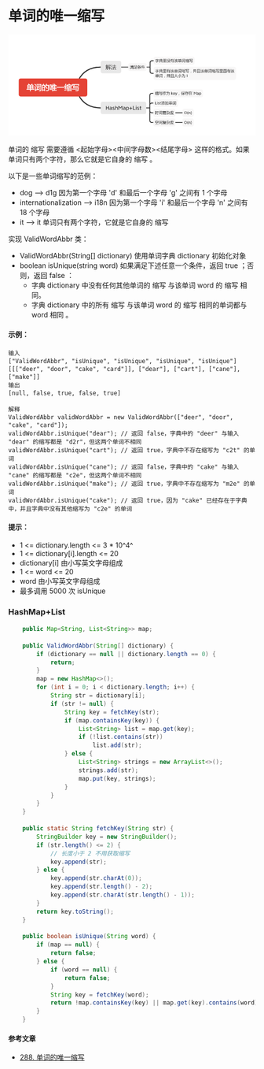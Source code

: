 单词的唯一缩写
============

![image_ValidWordAbbr](../images/lc-hashtable/image_ValidWordAbbr.png)

单词的 缩写 需要遵循 <起始字母><中间字母数><结尾字母> 这样的格式。如果单词只有两个字符，那么它就是它自身的 缩写 。

以下是一些单词缩写的范例：

   - dog --> d1g 因为第一个字母 'd' 和最后一个字母 'g' 之间有 1 个字母
   - internationalization --> i18n 因为第一个字母 'i' 和最后一个字母 'n' 之间有 18 个字母
   - it --> it 单词只有两个字符，它就是它自身的 缩写


实现 ValidWordAbbr 类：
   - ValidWordAbbr(String[] dictionary) 使用单词字典 dictionary 初始化对象
   - boolean isUnique(string word) 如果满足下述任意一个条件，返回 true ；否则，返回 false ：
      - 字典 dictionary 中没有任何其他单词的 缩写 与该单词 word 的 缩写 相同。
      - 字典 dictionary 中的所有 缩写 与该单词 word 的 缩写 相同的单词都与 word 相同 。


#### 示例：
```
输入
["ValidWordAbbr", "isUnique", "isUnique", "isUnique", "isUnique"]
[[["deer", "door", "cake", "card"]], ["dear"], ["cart"], ["cane"], ["make"]]
输出
[null, false, true, false, true]

解释
ValidWordAbbr validWordAbbr = new ValidWordAbbr(["deer", "door", "cake", "card"]);
validWordAbbr.isUnique("dear"); // 返回 false，字典中的 "deer" 与输入 "dear" 的缩写都是 "d2r"，但这两个单词不相同
validWordAbbr.isUnique("cart"); // 返回 true，字典中不存在缩写为 "c2t" 的单词
validWordAbbr.isUnique("cane"); // 返回 false，字典中的 "cake" 与输入 "cane" 的缩写都是 "c2e"，但这两个单词不相同
validWordAbbr.isUnique("make"); // 返回 true，字典中不存在缩写为 "m2e" 的单词
validWordAbbr.isUnique("cake"); // 返回 true，因为 "cake" 已经存在于字典中，并且字典中没有其他缩写为 "c2e" 的单词
```

#### 提示：
  - 1 <= dictionary.length <= 3 * 10^4^
  - 1 <= dictionary[i].length <= 20
  - dictionary[i] 由小写英文字母组成
  - 1 <= word <= 20
  - word 由小写英文字母组成
  - 最多调用 5000 次 isUnique

### HashMap+List
```java
    public Map<String, List<String>> map;

    public ValidWordAbbr(String[] dictionary) {
        if (dictionary == null || dictionary.length == 0) {
            return;
        }
        map = new HashMap<>();
        for (int i = 0; i < dictionary.length; i++) {
            String str = dictionary[i];
            if (str != null) {
                String key = fetchKey(str);
                if (map.containsKey(key)) {
                    List<String> list = map.get(key);
                    if (!list.contains(str))
                        list.add(str);
                } else {
                    List<String> strings = new ArrayList<>();
                    strings.add(str);
                    map.put(key, strings);
                }
            }
        }
    }

    public static String fetchKey(String str) {
        StringBuilder key = new StringBuilder();
        if (str.length() <= 2) {
            // 长度小于 2 不用获取缩写
            key.append(str);
        } else {
            key.append(str.charAt(0));
            key.append(str.length() - 2);
            key.append(str.charAt(str.length() - 1));
        }
        return key.toString();
    }

    public boolean isUnique(String word) {
        if (map == null) {
            return false;
        } else {
            if (word == null) {
                return false;
            }
            String key = fetchKey(word);
            return !map.containsKey(key) || map.get(key).contains(word) && map.get(key).size() == 1;
        }
    }
```

#### 参考文章
- [288. 单词的唯一缩写](https://leetcode-cn.com/problems/unique-word-abbreviation/)

